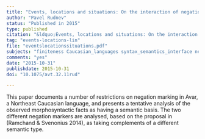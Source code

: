 ```yaml
---
title: "Events, locations and situations: On the interaction of negation and finiteness in Avar"
author: "Pavel Rudnev"
status: "Published in 2015"
type: published
citation: "&ldquo;Events, locations and situations: On the interaction of negation and finiteness in Avar,&rdquo; <a href=\"http://dx.doi.org/10.1075/avt.32.11rud\"><em>Linguistics in the Netherlands</em> (32), pp.&nbsp;142--154</a>."
tag: "events-locations-lin"
file: "eventslocationssituations.pdf"
subjects: "finiteness Caucasian_languages syntax_semantics_interface negation syntax"
comments: "yes"
date: "2015-10-31"
publishdate: 2015-10-31
doi: "10.1075/avt.32.11rud"

---
```


This paper documents a number of restrictions on negation marking in Avar, a Northeast Caucasian language, and presents a tentative analysis of the observed morphosyntactic facts as having a semantic basis. The two different negation markers are analysed, based on the proposal in (Ramchand & Svenonius 2014), as taking complements of a different semantic type.

